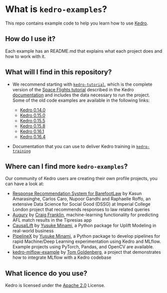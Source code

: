 # What is `kedro-examples`?

This repo contains example code to help you learn how to use [Kedro](https://github.com/quantumblacklabs/kedro).

## How do I use it?

Each example has an README.md that explains what each project does and how to work with it.

## What will I find in this repository?

- We recommend starting with [`kedro-tutorial`](https://github.com/quantumblacklabs/kedro-examples/tree/master/kedro-tutorial), which is the complete version of the [Space Flights tutorial](https://kedro.readthedocs.io/en/stable/03_tutorial/02_tutorial_template.html) described in the Kedro [documentation](https://kedro.readthedocs.io) and includes the data necessary to run the project. Some of the old code examples are available in the following links:

  - [Kedro 0.14.0](https://github.com/quantumblacklabs/kedro-examples/tree/example/0.14.0)
  - [Kedro 0.15.0](https://github.com/quantumblacklabs/kedro-examples/tree/example/0.15.0)
  - [Kedro 0.15.5](https://github.com/quantumblacklabs/kedro-examples/tree/example/0.15.5)
  - [Kedro 0.15.8](https://github.com/quantumblacklabs/kedro-examples/tree/example/0.15.8)
  - [Kedro 0.16.1](https://github.com/quantumblacklabs/kedro-examples/tree/example/0.16.1)
  - [Kedro 0.16.4](https://github.com/quantumblacklabs/kedro-examples/tree/example/0.16.4)
- Documentation that you can use to deliver Kedro training in [`kedro-training`](https://github.com/quantumblacklabs/kedro-examples/tree/master/kedro-training)

## Where can I find more `kedro-examples`?

Our community of Kedro users are creating their own profile projects, you can have a look at:

- [Response Recommendation System for BarefootLaw](https://github.com/dssg/barefoot-winnie-public) by Kasun Amarasinghe, Carlos Caro, Nupoor Gandhi and Raphaelle Roffo, an extensive Data Science for Social Good (DSSG) at Imperial College London project that recommends responses to law related queries
- [Augury](https://github.com/tipresias/augury) by [Craig Franklin](https://github.com/cfranklin11), machine-learning functionality for predicting AFL match results in the Tipresias app
- [CausalLift](https://github.com/Minyus/causallift) by [Yusuke Minami](https://github.com/Minyus), a Python package for Uplift Modeling in real-world business
- [PipelineX](https://github.com/Minyus/pipelinex) by [Yusuke Minami](https://github.com/Minyus), a Python package to develop pipelines for rapid Machine/Deep Learning experimentation using Kedro and MLflow. Example projects using PyTorch, Pandas, and OpenCV are available.
- [kedro-mlflow-example](https://github.com/tgoldenberg/kedro-mlflow-example) by [Tom Goldenberg](https://github.com/tgoldenberg), a project that demonstrates how to integrate MLflow with a Kedro codebase

## What licence do you use?

Kedro is licensed under the [Apache 2.0](https://github.com/quantumblacklabs/kedro-example/blob/master/LICENSE.md) License.
